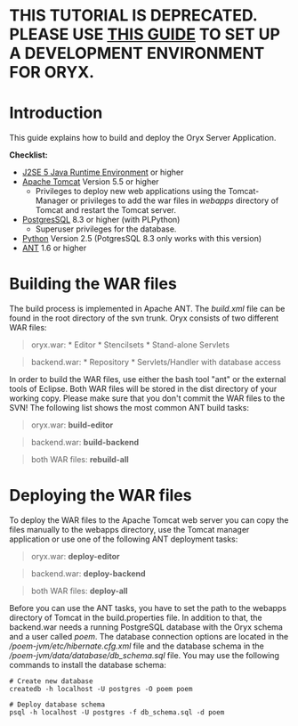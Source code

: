 # THIS TUTORIAL IS DEPRECATED. PLEASE USE [THIS GUIDE](http://code.google.com/p/oryx-editor/wiki/SetupDevelopmentEnvironment) TO SET UP A DEVELOPMENT ENVIRONMENT FOR ORYX. #

# Introduction #

This guide explains how to build and deploy the Oryx Server Application.

**Checklist:**
  * [J2SE 5 Java Runtime Environment](http://www.java.com/) or higher
  * [Apache Tomcat](http://tomcat.apache.org/) Version 5.5 or higher
    * Privileges to deploy new web applications using the Tomcat-Manager or privileges to add the war files in _webapps_ directory of Tomcat and restart the Tomcat server.
  * [PostgresSQL](http://www.postgresql.org/) 8.3 or higher (with PLPython)
    * Superuser privileges for the database.
  * [Python](http://www.python.org/) Version 2.5 (PotgresSQL 8.3 only works with this version)
  * [ANT](http://ant.apache.org/bindownload.cgi) 1.6 or higher

# Building the WAR files #
The build process is implemented in Apache ANT. The _build.xml_ file can be found in the root directory of the svn trunk. Oryx consists of two different WAR files:
> oryx.war:
    * Editor
    * Stencilsets
    * Stand-alone Servlets

> backend.war:
    * Repository
    * Servlets/Handler with database access

In order to build the WAR files, use either the bash tool "ant" or the external tools of Eclipse. Both WAR files will be stored in the dist directory of your working copy. Please make sure that you don't commit the WAR files to the SVN! The following list shows the most common ANT build tasks:

> oryx.war: **build-editor**

> backend.war: **build-backend**

> both WAR files: **rebuild-all**


# Deploying the WAR files #
To deploy the WAR files to the Apache Tomcat web server you can copy the files manually to the webapps directory, use the Tomcat manager application or use one of the following ANT deployment tasks:

> oryx.war: **deploy-editor**

> backend.war: **deploy-backend**

> both WAR files: **deploy-all**

Before you can use the ANT tasks, you have to set the path to the webapps directory of Tomcat in the build.properties file.
In addition to that, the backend.war needs a running PostgreSQL database with the Oryx schema and a user called _poem_. The database connection options are located in the _/poem-jvm/etc/hibernate.cfg.xml_ file and the database schema in the _/poem-jvm/data/database/db\_schema.sql_ file. You may use the following commands to install the database schema:
```
# Create new database
createdb -h localhost -U postgres -O poem poem

# Deploy database schema
psql -h localhost -U postgres -f db_schema.sql -d poem
```